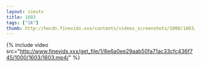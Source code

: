 ```yaml
--- 
layout: sieutv
title: 1603
tags: ["1k"]
thumb: http://hwcdn.finevids.xxx/contents/videos_screenshots/1000/1603/preview.mp4.jpg
---
```

{% include video src="http://www.finevids.xxx/get_file/1/8e6a0ee29aab50fa71ac33cfc436f745/1000/1603/1603.mp4/" %} 

